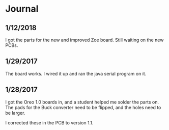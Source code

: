 # Journal

## 1/12/2018

I got the parts for the new and improved Zoe board. Still waiting on the new PCBs.

## 1/29/2017

The board works. I wired it up and ran the java serial program on it.

## 1/28/2017

I got the Oreo 1.0 boards in, and a student helped me solder the parts on. The pads for the Buck converter need to be flipped, and the holes need to be larger.

I corrected these in the PCB to version 1.1.
